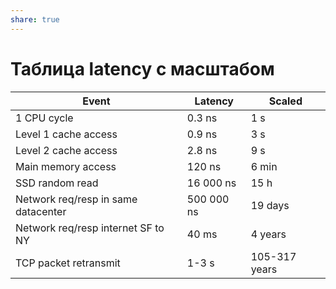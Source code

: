 ```yaml
---
share: true
---
```


# Таблица latency с масштабом

| Event                               | Latency    | Scaled        |
|-------------------------------------|------------|---------------|
| 1 CPU cycle                         | 0.3 ns     | 1 s           |
| Level 1 cache access                | 0.9 ns     | 3 s           |
| Level 2 cache access                | 2.8 ns     | 9 s           |
| Main memory access                  | 120 ns     | 6 min         |
| SSD random read                     | 16 000 ns  | 15 h          |
| Network req/resp in same datacenter | 500 000 ns | 19 days       |
| Network req/resp internet SF to NY  | 40 ms      | 4 years       |
| TCP packet retransmit               | 1-3 s      | 105-317 years |
